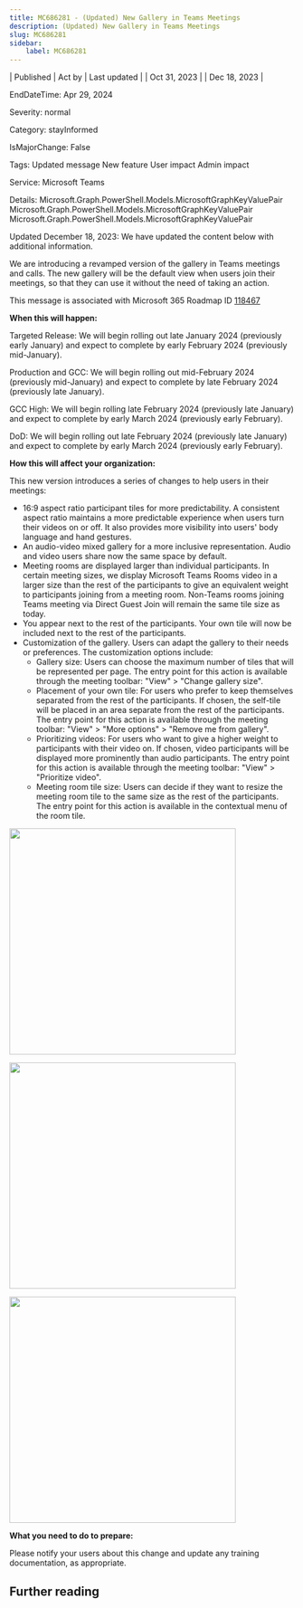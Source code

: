 ```yaml
---
title: MC686281 - (Updated) New Gallery in Teams Meetings
description: (Updated) New Gallery in Teams Meetings
slug: MC686281
sidebar:
    label: MC686281
---
```


| Published | Act by | Last updated |
| Oct 31, 2023 |  | Dec 18, 2023 |

EndDateTime: Apr 29, 2024

Severity: normal

Category: stayInformed

IsMajorChange: False

Tags: Updated message New feature User impact Admin impact

Service: Microsoft Teams

Details: Microsoft.Graph.PowerShell.Models.MicrosoftGraphKeyValuePair Microsoft.Graph.PowerShell.Models.MicrosoftGraphKeyValuePair Microsoft.Graph.PowerShell.Models.MicrosoftGraphKeyValuePair

<p style="">Updated December 18, 2023: We have updated the content below with additional information.</p><p style="">We are introducing a revamped version of the gallery in Teams meetings and calls. The new gallery will be the default view when users join their meetings, so that they can use it without the need of taking an action.&nbsp;</p>
<p>This message is associated with Microsoft 365 Roadmap ID <a href="https://www.microsoft.com/microsoft-365/roadmap?filters=&amp;searchterms=118467" target="_blank">118467</a></p>
<p><b>When this will happen:</b></p><p>Targeted Release: We will begin rolling out late January 2024 (previously early January) and expect to complete by early February 2024 (previously mid-January).
</p><p>Production and GCC: We will begin rolling out mid-February 2024 (previously mid-January) and expect to complete by late February 2024 (previously late January).</p><p>GCC High: We will begin rolling late February 2024 (previously late January) and expect to complete by early March 2024 (previously early February).
</p><p>DoD: We will begin rolling out late February 2024 (previously late January) and expect to complete by early March 2024 (previously early February).</p>

<p><b>How this will affect your organization:</b></p>

<p>This new version introduces a series of changes to help users in their meetings:</p><ul><li>16:9 aspect ratio participant tiles for more predictability. A consistent aspect ratio maintains a more predictable experience when users turn their videos on or off. It also provides more visibility into users' body language and hand gestures.
</li><li>An audio-video mixed gallery for a more inclusive representation. Audio and video users share now the same space by default.
</li><li>Meeting rooms are displayed larger than individual participants. In certain meeting sizes, we display Microsoft Teams Rooms video in a larger size than the rest of the participants to give an equivalent weight to participants joining from a meeting room. Non-Teams rooms joining Teams meeting via Direct Guest Join will remain the same tile size as today.
</li><li>You appear next to the rest of the participants. Your own tile will now be included next to the rest of the participants.
</li><li>Customization of the gallery. Users can adapt the gallery to their needs or preferences. The customization options include:
<ul><li>Gallery size: Users can choose the maximum number of tiles that will be represented per page. The entry point for this action is available through the meeting toolbar: "View" &gt; "Change gallery size".
</li><li>Placement of your own tile: For users who prefer to keep themselves separated from the rest of the participants. If chosen, the self-tile will be placed in an area separate from the rest of the participants. The entry point for this action is available through the meeting toolbar: "View" &gt; "More options" &gt; "Remove me from gallery".
</li><li>Prioritizing videos: For users who want to give a higher weight to participants with their video on. If chosen, video participants will be displayed more prominently than audio participants. The entry point for this action is available through the meeting toolbar: "View" &gt; "Prioritize video".
</li><li>Meeting room tile size: Users can decide if they want to resize the meeting room tile to the same size as the rest of the participants. The entry point for this action is available in the contextual menu of the room tile.</li></ul></li></ul><p><img src="https://img-prod-cms-rt-microsoft-com.akamaized.net/cms/api/am/imageFileData/RW1eytq?ver=619f" style="width: 400px;"></p><p><img src="https://img-prod-cms-rt-microsoft-com.akamaized.net/cms/api/am/imageFileData/RW1evPM?ver=9b49" style="width: 400px;"></p><p><img src="https://img-prod-cms-rt-microsoft-com.akamaized.net/cms/api/am/imageFileData/RW1eDDx?ver=8083" style="width: 400px;"></p><p><b>What you need to do to prepare:</b></p><p>Please notify your users about this change and update any training documentation, as appropriate.<br></p>

## Further reading
